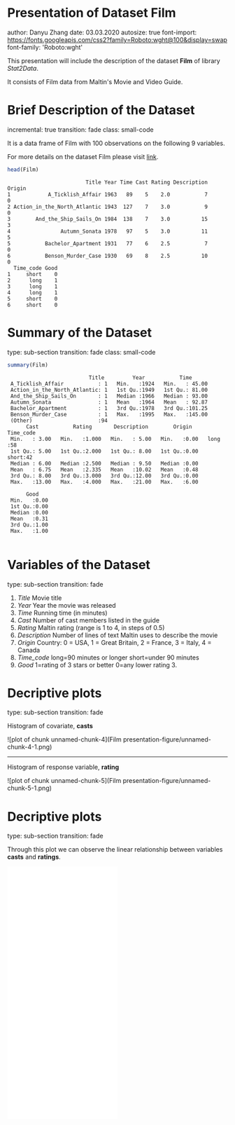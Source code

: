 Presentation of Dataset Film
========================================================
author: Danyu Zhang 
date: 03.03.2020
autosize: true
font-import: https://fonts.googleapis.com/css2?family=Roboto:wght@100&display=swap
font-family: 'Roboto:wght'

This presentation will include the description of the dataset **Film** of library *Stat2Data*. 

It consists of Film data from Maltin's Movie and Video Guide. 


<style>
.small-code pre code {
  font-size: 25px;
}
</style>

Brief Description of the Dataset
========================================================
incremental: true
transition: fade
class: small-code

It is a data frame of Film with 100 observations on the following 9 variables. 

For more details on the dataset Film please visit [link](https://cran.r-project.org/web/packages/Stat2Data/Stat2Data.pdf).




```r
head(Film)
```

```
                         Title Year Time Cast Rating Description Origin
1            A_Ticklish_Affair 1963   89    5    2.0           7      0
2 Action_in_the_North_Atlantic 1943  127    7    3.0           9      0
3        And_the_Ship_Sails_On 1984  138    7    3.0          15      3
4                Autumn_Sonata 1978   97    5    3.0          11      5
5           Bachelor_Apartment 1931   77    6    2.5           7      0
6           Benson_Murder_Case 1930   69    8    2.5          10      0
  Time_code Good
1     short    0
2      long    1
3      long    1
4      long    1
5     short    0
6     short    0
```


Summary of the Dataset
========================================================
type: sub-section
transition: fade
class: small-code


```r
summary(Film)
```

```
                          Title         Year           Time       
 A_Ticklish_Affair           : 1   Min.   :1924   Min.   : 45.00  
 Action_in_the_North_Atlantic: 1   1st Qu.:1949   1st Qu.: 81.00  
 And_the_Ship_Sails_On       : 1   Median :1966   Median : 93.00  
 Autumn_Sonata               : 1   Mean   :1964   Mean   : 92.87  
 Bachelor_Apartment          : 1   3rd Qu.:1978   3rd Qu.:101.25  
 Benson_Murder_Case          : 1   Max.   :1995   Max.   :145.00  
 (Other)                     :94                                  
      Cast           Rating       Description        Origin     Time_code 
 Min.   : 3.00   Min.   :1.000   Min.   : 5.00   Min.   :0.00   long :58  
 1st Qu.: 5.00   1st Qu.:2.000   1st Qu.: 8.00   1st Qu.:0.00   short:42  
 Median : 6.00   Median :2.500   Median : 9.50   Median :0.00             
 Mean   : 6.75   Mean   :2.335   Mean   :10.02   Mean   :0.48             
 3rd Qu.: 8.00   3rd Qu.:3.000   3rd Qu.:12.00   3rd Qu.:0.00             
 Max.   :13.00   Max.   :4.000   Max.   :21.00   Max.   :6.00             
                                                                          
      Good     
 Min.   :0.00  
 1st Qu.:0.00  
 Median :0.00  
 Mean   :0.31  
 3rd Qu.:1.00  
 Max.   :1.00  
               
```

Variables of the Dataset
========================================================
type: sub-section
transition: fade

1. *Title* Movie title
2. *Year* Year the movie was released
3. *Time* Running time (in minutes)
4. *Cast* Number of cast members listed in the guide
5. *Rating* Maltin rating (range is 1 to 4, in steps of 0.5)
6. *Description* Number of lines of text Maltin uses to describe the movie
7. *Origin* Country: 0 = USA, 1 = Great Britain, 2 = France, 3 = Italy, 4 = Canada
8. *Time_code* long=90 minutes or longer short=under 90 minutes
9. *Good* 1=rating of 3 stars or better 0=any lower rating 3. 

Decriptive plots
========================================================
type: sub-section
transition: fade

Histogram of covariate, **casts**


![plot of chunk unnamed-chunk-4](Film presentation-figure/unnamed-chunk-4-1.png)
***

Histogram of response variable, **rating**

![plot of chunk unnamed-chunk-5](Film presentation-figure/unnamed-chunk-5-1.png)


Decriptive plots
========================================================
type: sub-section
transition: fade

Through this plot we can observe the linear relationship between variables **casts** and **ratings**.


<style>
  .p_iframe iframe {
    width:50%;
    height:576px;
}
</style>

<div class="p_iframe">
<iframe frameborder="0" seamless='seamless' scrolling=no src="plotly.html"></iframe>
</div>


